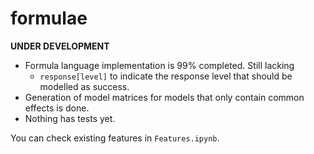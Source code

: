 # formulae

**UNDER DEVELOPMENT**

* Formula language implementation is 99% completed. Still lacking
    + `response[level]` to indicate the response level that should be modelled as success.
* Generation of model matrices for models that only contain common effects is done.
* Nothing has tests yet.

You can check existing features in `Features.ipynb`.
